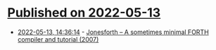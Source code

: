 # [Published on 2022-05-13](index.md)

* [2022-05-13, 14:36:14](https://news.ycombinator.com/item?id=31368212) - [Jonesforth – A sometimes minimal FORTH compiler and tutorial (2007)](https://github.com/nornagon/jonesforth/blob/master/jonesforth.S)
